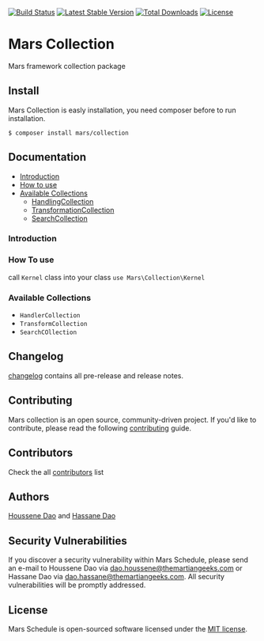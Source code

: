 [![Build Status](https://travis-ci.org/marsphp/collection.svg?branch=master)](https://travis-ci.org/marsphp/collection) [![Latest Stable Version](https://poser.pugx.org/mars/collection/v/stable)](https://packagist.org/packages/mars/collection) [![Total Downloads](https://poser.pugx.org/mars/collection/downloads)](https://packagist.org/packages/mars/collection) [![License](https://poser.pugx.org/mars/collection/license)](https://packagist.org/packages/mars/collection)

# Mars Collection
Mars framework collection package

## Install
Mars Collection is easly installation, you need composer before to run installation.

    $ composer install mars/collection

## Documentation

- [Introduction](#introduction)
- [How to use](#how-to-use)
- [Available Collections](#available-collections)
    - [HandlingCollection](#handling)
    - [TransformationCollection](#transformation)
    - [SearchCollection](#search)

### Introduction

### How To use

call `Kernel` class into your class `use Mars\Collection\Kernel`

### Available Collections

- `HandlerCollection`
- `TransformCollection`
- `SearchCOllection`

## Changelog

[changelog]() contains all pre-release and release notes.

## Contributing
Mars collection is an open source, community-driven project.
If you'd like to contribute, please read the following [contributing]() guide.

## Contributors
Check the all [contributors]() list

## Authors
[Houssene Dao](https://github.com/houssenedao) and [Hassane Dao](httsp://github.com/hassanedao)

## Security Vulnerabilities

If you discover a security vulnerability within Mars Schedule, please send an e-mail to Houssene Dao via [dao.houssene@themartiangeeks.com](mailto:dao.houssene@themartiangeeks.com) or Hassane Dao via [dao.hassane@themartiangeeks.com](mailto:dao.hassane@themartiangeeks.com). All security vulnerabilities will be promptly addressed.

## License

Mars Schedule is open-sourced software licensed under the [MIT license](http://opensource.org/licenses/MIT).
